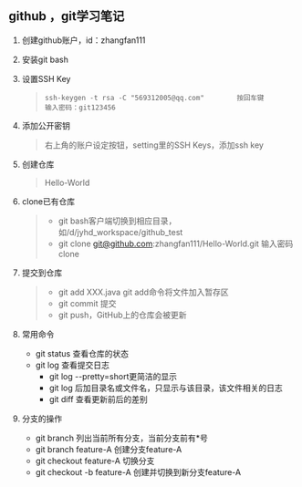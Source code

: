 ## github ，git学习笔记

1. 创建github账户，id：zhangfan111

2. 安装git bash

3. 设置SSH Key

   > ```shell
   > ssh-keygen -t rsa -C "569312005@qq.com"		按回车键
   > 输入密码：git123456
   > 
   > ```

4. 添加公开密钥

   > 右上角的账户设定按钮，setting里的SSH Keys，添加ssh key

5. 创建仓库

   > Hello-World

6. clone已有仓库

   > - git bash客户端切换到相应目录，如/d/jyhd_workspace/github_test
   > - git clone git@github.com:zhangfan111/Hello-World.git 输入密码clone

7. 提交到仓库

   > - git add XXX.java	git add命令将文件加入暂存区
   > -  git commit 提交
   > - git push，GitHub上的仓库会被更新

8. 常用命令

   - git status 查看仓库的状态
   - git log 查看提交日志 
     - git log --pretty=short更简洁的显示
     - git log 后加目录名或文件名，只显示与该目录，该文件相关的日志
     - git diff 查看更新前后的差别

9. 分支的操作

   - git branch 列出当前所有分支，当前分支前有*号
   - git branch feature-A 创建分支feature-A
   - git checkout feature-A 切换分支
   - git checkout -b feature-A 创建并切换到新分支feature-A